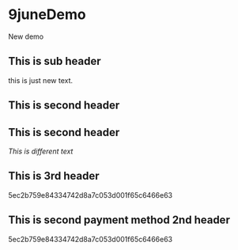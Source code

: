# 9juneDemo
New demo

## This is sub header
this is just new text.

## This is second header

## This is second header
*This is different text*

## This is 3rd header

5ec2b759e84334742d8a7c053d001f65c6466e63
## This is second payment method 2nd header
5ec2b759e84334742d8a7c053d001f65c6466e63